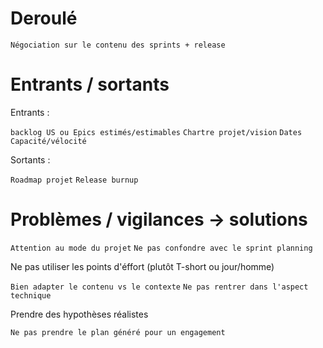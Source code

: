 # Deroulé

`Négociation sur le contenu des sprints + release`

# Entrants / sortants

Entrants : 

`backlog US ou Epics estimés/estimables`
`Chartre projet/vision`
`Dates`
`Capacité/vélocité`

Sortants :

`Roadmap projet`
`Release burnup`

# Problèmes / vigilances -> solutions

`Attention au mode du projet`
`Ne pas confondre avec le sprint planning`

Ne pas utiliser les points d'éffort (plutôt T-short ou jour/homme)

`Bien adapter le contenu vs le contexte`
`Ne pas rentrer dans l'aspect technique`

Prendre des hypothèses réalistes

`Ne pas prendre le plan généré pour un engagement`
